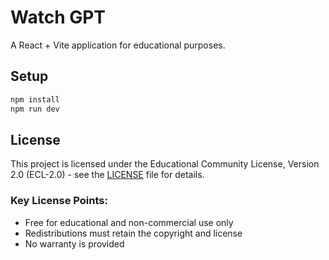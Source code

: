 # Watch GPT

A React + Vite application for educational purposes.

## Setup

```bash
npm install
npm run dev
```

## License

This project is licensed under the Educational Community License, Version 2.0 (ECL-2.0) - see the [LICENSE](LICENSE) file for details.

### Key License Points:

- Free for educational and non-commercial use only
- Redistributions must retain the copyright and license
- No warranty is provided